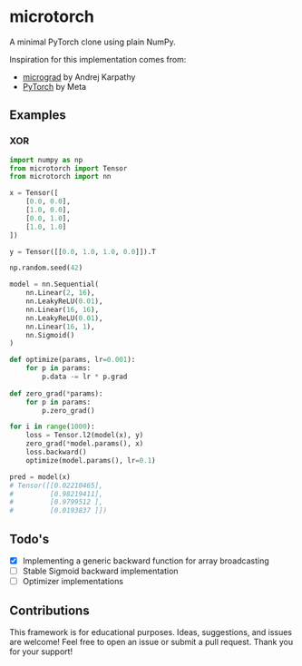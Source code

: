 # microtorch
A minimal PyTorch clone using plain NumPy. 

Inspiration for this implementation comes from:
- [micrograd](https://github.com/karpathy/micrograd) by Andrej Karpathy
- [PyTorch](https://pytorch.org/) by Meta

## Examples

### XOR
~~~Python
import numpy as np
from microtorch import Tensor
from microtorch import nn

x = Tensor([
    [0.0, 0.0],
    [1.0, 0.0],
    [0.0, 1.0],
    [1.0, 1.0]
])

y = Tensor([[0.0, 1.0, 1.0, 0.0]]).T

np.random.seed(42)

model = nn.Sequential(
    nn.Linear(2, 16),
    nn.LeakyReLU(0.01),
    nn.Linear(16, 16),
    nn.LeakyReLU(0.01),
    nn.Linear(16, 1),
    nn.Sigmoid()
)

def optimize(params, lr=0.001):
    for p in params:
        p.data -= lr * p.grad
        
def zero_grad(*params):
    for p in params:
        p.zero_grad()

for i in range(1000):
    loss = Tensor.l2(model(x), y)
    zero_grad(*model.params(), x)
    loss.backward()
    optimize(model.params(), lr=0.1)

pred = model(x)
# Tensor([[0.02210465],
#         [0.98219411],
#         [0.9799512 ],
#         [0.0193837 ]])
~~~

## Todo's
- [x] Implementing a generic backward function for array broadcasting
- [ ] Stable Sigmoid backward implementation
- [ ] Optimizer implementations

## Contributions
This framework is for educational purposes.
Ideas, suggestions, and issues are welcome! 
Feel free to open an issue or submit a pull request.
Thank you for your support!
